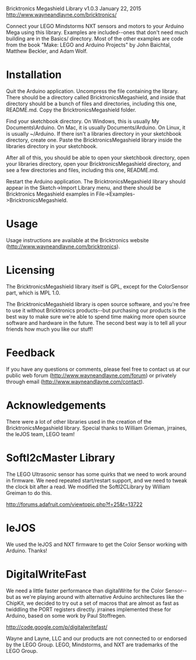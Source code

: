 Bricktronics Megashield Library v1.0.3
January 22, 2015
http://www.wayneandlayne.com/bricktronics/

Connect your LEGO Mindstorms NXT sensors and motors to your Arduino Mega using this library.  Examples are included--ones that don't need much building are in the Basics/ directory.  Most of the other examples are code from the book "Make: LEGO and Arduino Projects" by John Baichtal, Matthew Beckler, and Adam Wolf.

Installation
============
Quit the Arduino application.
Uncompress the file containing the library.  There should be a directory called BricktronicsMegashield, and inside that directory should be a bunch of files and directories, including this one, README.md.
Copy the BricktronicsMegashield folder.

Find your sketchbook directory.  On Windows, this is usually My Documents\Arduino.  On Mac, it is usually Documents/Arduino.  On Linux, it is usually ~/Arduino.
If there isn't a libraries directory in your sketchbook directory, create one.
Paste the BricktronicsMegashield library inside the libraries directory in your sketchbook.

After all of this, you should be able to open your sketchbook directory, open your libraries directory, open your BricktronicsMegashield directory, and see a few directories and files, including this one, README.md.

Restart the Arduino application. The BricktronicsMegashield library should appear in the Sketch->Import Library menu, and there should be Bricktronics Megashield examples in File->Examples->BricktronicsMegashield.

Usage
=====
Usage instructions are available at the Bricktronics website (http://www.wayneandlayne.com/bricktronics).

Licensing
=========
The BricktronicsMegashield library itself is GPL, except for the ColorSensor part, which is MPL 1.0.

The BricktronicsMegashield library is open source software, and you're free to use it without Bricktronics products--but purchasing our products is the best way to make sure we're able to spend time making more open source software and hardware in the future.  The second best way is to tell all your friends how much you like our stuff!

Feedback
========
If you have any questions or comments, please feel free to contact us at our public web forum (http://www.wayneandlayne.com/forum) or privately through email (http://www.wayneandlayne.com/contact).

Acknowledgements
================
There were a lot of other libraries used in the creation of the BricktronicsMegashield library.  Special thanks to William Grieman, jrraines, the leJOS team, LEGO team!

SoftI2cMaster Library
=====================
The LEGO Ultrasonic sensor has some quirks that we need to work around in firmware.  We need repeated start/restart support, and we need to tweak the clock bit after a read.  We modified the SoftI2CLibrary by William Greiman to do this.

http://forums.adafruit.com/viewtopic.php?f=25&t=13722

leJOS
=====
We used the leJOS and NXT firmware to get the Color Sensor working with Arduino.  Thanks!

DigitalWriteFast
================
We need a little faster performance than digitalWrite for the Color Sensor--but as we're playing around with alternative Arduino architectures like the ChipKit, we decided to try out a set of macros that are almost as fast as twiddling the PORT registers directly.  jrraines implemented these for Arduino, based on some work by Paul Stoffregen.

http://code.google.com/p/digitalwritefast/

Wayne and Layne, LLC and our products are not connected to or endorsed by the LEGO Group. LEGO, Mindstorms, and NXT are trademarks of the LEGO Group.
